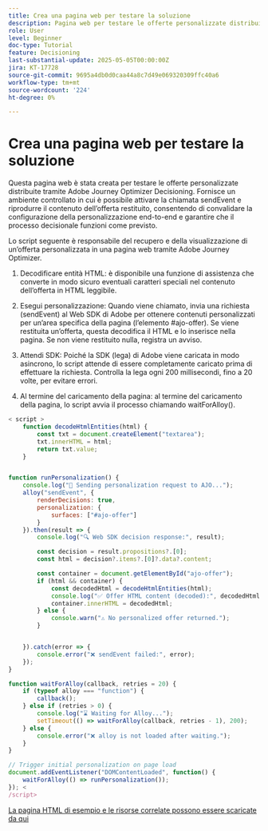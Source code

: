 ```yaml
---
title: Crea una pagina web per testare la soluzione
description: Pagina web per testare le offerte personalizzate distribuite tramite il decisioning.
role: User
level: Beginner
doc-type: Tutorial
feature: Decisioning
last-substantial-update: 2025-05-05T00:00:00Z
jira: KT-17728
source-git-commit: 9695a4db0d0caa44a8c7d49e069320309ffc40a6
workflow-type: tm+mt
source-wordcount: '224'
ht-degree: 0%

---
```



# Crea una pagina web per testare la soluzione

Questa pagina web è stata creata per testare le offerte personalizzate distribuite tramite Adobe Journey Optimizer Decisioning. Fornisce un ambiente controllato in cui è possibile attivare la chiamata sendEvent e riprodurre il contenuto dell’offerta restituito, consentendo di convalidare la configurazione della personalizzazione end-to-end e garantire che il processo decisionale funzioni come previsto.

Lo script seguente è responsabile del recupero e della visualizzazione di un’offerta personalizzata in una pagina web tramite Adobe Journey Optimizer.

1. Decodificare entità HTML: è disponibile una funzione di assistenza che converte in modo sicuro eventuali caratteri speciali nel contenuto dell’offerta in HTML leggibile.

2. Esegui personalizzazione:
Quando viene chiamato, invia una richiesta (sendEvent) al Web SDK di Adobe per ottenere contenuti personalizzati per un’area specifica della pagina (l’elemento #ajo-offer).
Se viene restituita un’offerta, questa decodifica il HTML e lo inserisce nella pagina.
Se non viene restituito nulla, registra un avviso.

3. Attendi SDK:
Poiché la SDK (lega) di Adobe viene caricata in modo asincrono, lo script attende di essere completamente caricato prima di effettuare la richiesta.
Controlla la lega ogni 200 millisecondi, fino a 20 volte, per evitare errori.

4. Al termine del caricamento della pagina: al termine del caricamento della pagina, lo script avvia il processo chiamando waitForAlloy().



```javascript
< script >
    function decodeHtmlEntities(html) {
        const txt = document.createElement("textarea");
        txt.innerHTML = html;
        return txt.value;
    }


function runPersonalization() {
    console.log("🚀 Sending personalization request to AJO...");
    alloy("sendEvent", {
        renderDecisions: true,
        personalization: {
            surfaces: ["#ajo-offer"]
        }
    }).then(result => {
        console.log("🔍 Web SDK decision response:", result);

        const decision = result.propositions?.[0];
        const html = decision?.items?.[0]?.data?.content;

        const container = document.getElementById("ajo-offer");
        if (html && container) {
            const decodedHtml = decodeHtmlEntities(html);
            console.log("✅ Offer HTML content (decoded):", decodedHtml);
            container.innerHTML = decodedHtml;
        } else {
            console.warn("⚠️ No personalized offer returned.");
        }


    }).catch(error => {
        console.error("❌ sendEvent failed:", error);
    });
}

function waitForAlloy(callback, retries = 20) {
    if (typeof alloy === "function") {
        callback();
    } else if (retries > 0) {
        console.log("⌛ Waiting for Alloy...");
        setTimeout(() => waitForAlloy(callback, retries - 1), 200);
    } else {
        console.error("❌ alloy is not loaded after waiting.");
    }
}

// Trigger initial personalization on page load
document.addEventListener("DOMContentLoaded", function() {
    waitForAlloy(() => runPersonalization());
}); <
/script>
```

[La pagina HTML di esempio e le risorse correlate possono essere scaricate da qui](assets/web-page-assets.zip)